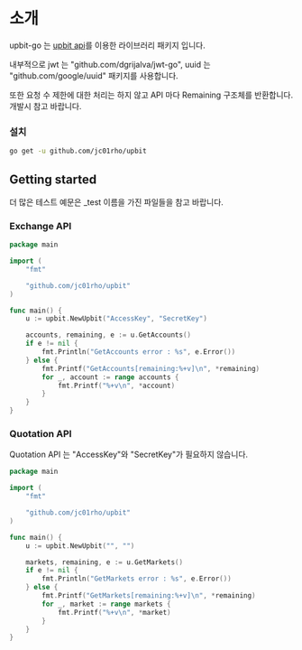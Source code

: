 # 소개

upbit-go 는 [upbit api](https://docs.upbit.com/)를 이용한 라이브러리 패키지 입니다. 

내부적으로 jwt 는 "github.com/dgrijalva/jwt-go", uuid 는 "github.com/google/uuid" 패키지를 사용합니다.

또한 요청 수 제한에 대한 처리는 하지 않고 API 마다 Remaining 구조체를 반환합니다. 개발시 참고 바랍니다.


### 설치

```bash
go get -u github.com/jc01rho/upbit
```

## Getting started

더 많은 테스트 예문은 _test 이름을 가진 파일들을 참고 바랍니다.

### Exchange API

```go
package main

import (
	"fmt"

	"github.com/jc01rho/upbit"
)

func main() {
	u := upbit.NewUpbit("AccessKey", "SecretKey")

	accounts, remaining, e := u.GetAccounts()
	if e != nil {
		fmt.Println("GetAccounts error : %s", e.Error())
	} else {
		fmt.Printf("GetAccounts[remaining:%+v]\n", *remaining)
		for _, account := range accounts {
			fmt.Printf("%+v\n", *account)
		}
	}
}
```

### Quotation API

Quotation API 는 "AccessKey"와 "SecretKey"가 필요하지 않습니다.

```go
package main

import (
	"fmt"

	"github.com/jc01rho/upbit"
)

func main() {
    u := upbit.NewUpbit("", "")

	markets, remaining, e := u.GetMarkets()
	if e != nil {
		fmt.Println("GetMarkets error : %s", e.Error())
	} else {
		fmt.Printf("GetMarkets[remaining:%+v]\n", *remaining)
		for _, market := range markets {
			fmt.Printf("%+v\n", *market)
		}
	}
}
```